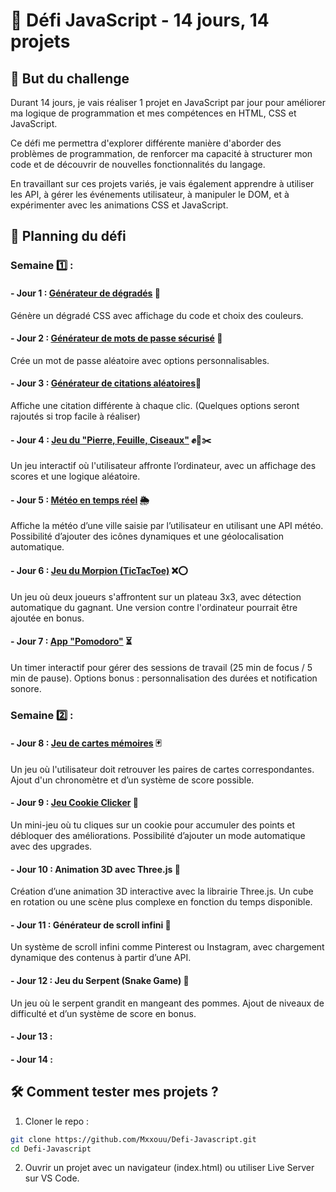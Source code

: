
# 🚀 Défi JavaScript - 14 jours, 14 projets


## 📌 But du challenge

Durant 14 jours, je vais réaliser 1 projet en JavaScript par jour pour améliorer ma logique de programmation et mes compétences en HTML, CSS et JavaScript. 

Ce défi me permettra d'explorer différente manière d'aborder des problèmes de programmation, de renforcer ma capacité à structurer mon code et de découvrir de nouvelles fonctionnalités du langage.

En travaillant sur ces projets variés, je vais également apprendre à utiliser les API, à gérer les événements utilisateur, à manipuler le DOM, et à expérimenter avec les animations CSS et JavaScript.

## 📆 Planning du défi

### Semaine 1️⃣ : 

#### - Jour 1 : [Générateur de dégradés](https://github.com/Mxxouu/Defi-Javascript/tree/main/1.%20G%C3%A9n%C3%A9rateur%20de%20d%C3%A9grad%C3%A9s) 🎨	
Génère un dégradé CSS avec affichage du code et choix des couleurs.

#### - Jour 2 : [Générateur de mots de passe sécurisé](https://github.com/Mxxouu/Defi-Javascript/tree/main/2.%20G%C3%A9n%C3%A9rateur%20de%20mots%20de%20passe) 🔐	
Crée un mot de passe aléatoire avec options personnalisables.

#### - Jour 3 : [Générateur de citations aléatoires](https://github.com/Mxxouu/Defi-Javascript/tree/main/3.%20G%C3%A9n%C3%A9rateur%20de%20citations%20al%C3%A9atoires)📜	
Affiche une citation différente à chaque clic. (Quelques options seront rajoutés si trop facile à réaliser)

#### - Jour 4 : [Jeu du "Pierre, Feuille, Ciseaux"](https://github.com/Mxxouu/Defi-Javascript/tree/main/4.%20Jeu%20du%20Pierre%20Feuille%20Ciseaux) ✊📄✂️
Un jeu interactif où l'utilisateur affronte l’ordinateur, avec un affichage des scores et une logique aléatoire.

#### - Jour 5 : [Météo en temps réel](https://github.com/Mxxouu/Defi-Javascript/tree/main/5.%20M%C3%A9t%C3%A9o%20en%20temps%20r%C3%A9el) 🌦
Affiche la météo d’une ville saisie par l’utilisateur en utilisant une API météo. Possibilité d’ajouter des icônes dynamiques et une géolocalisation automatique.

#### - Jour 6 : [Jeu du Morpion (TicTacToe)](https://github.com/Mxxouu/Defi-Javascript/tree/main/6.%20Jeu%20du%20Morpion) ❌⭕
Un jeu où deux joueurs s'affrontent sur un plateau 3x3, avec détection automatique du gagnant. Une version contre l'ordinateur pourrait être ajoutée en bonus.

#### - Jour 7 : [App "Pomodoro"](https://github.com/Mxxouu/Defi-Javascript/tree/main/7.%20App%20Pomodoro) ⏳
Un timer interactif pour gérer des sessions de travail (25 min de focus / 5 min de pause). Options bonus : personnalisation des durées et notification sonore.




### Semaine 2️⃣ :

#### - Jour 8 : [Jeu de cartes mémoires](https://github.com/Mxxouu/Defi-Javascript/tree/main/8.%20Jeu%20de%20cartes%20m%C3%A9moires) 🃏
Un jeu où l'utilisateur doit retrouver les paires de cartes correspondantes. Ajout d'un chronomètre et d’un système de score possible.

#### - Jour 9 : [Jeu Cookie Clicker](https://github.com/Mxxouu/Defi-Javascript/tree/main/9.%20Jeu%20Cookie%20Clicker) 🍪
Un mini-jeu où tu cliques sur un cookie pour accumuler des points et débloquer des améliorations. Possibilité d’ajouter un mode automatique avec des upgrades.

#### - Jour 10 : Animation 3D avec Three.js 🎥
Création d’une animation 3D interactive avec la librairie Three.js. Un cube en rotation ou une scène plus complexe en fonction du temps disponible.

#### - Jour 11 : Générateur de scroll infini 📜
Un système de scroll infini comme Pinterest ou Instagram, avec chargement dynamique des contenus à partir d’une API.

#### - Jour 12 : Jeu du Serpent (Snake Game) 🐍
Un jeu où le serpent grandit en mangeant des pommes. Ajout de niveaux de difficulté et d’un système de score en bonus.

#### - Jour 13 : 

#### - Jour 14 :

## 🛠️ Comment tester mes projets ?

1. Cloner le repo :
```bash
git clone https://github.com/Mxxouu/Defi-Javascript.git
cd Defi-Javascript
```

2. Ouvrir un projet avec un navigateur (index.html) ou utiliser Live Server sur VS Code.
